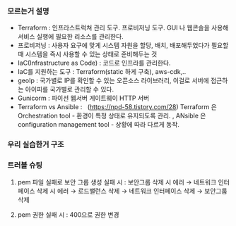 ### 모르는거 설명

- Terraform : 인프라스트럭쳐 관리 도구. 프로비저닝 도구. GUI 나 웹콘솔을 사용해 서비스 실행에 필요한 리소스를 관리한다.
- 프로비저닝 : 사용자 요구에 맞게 시스템 자원을 할당, 배치, 배포해두었다가 필요할 때 시스템을 즉시 사용할 수 있는 상태로 준비해두는 것
- IaC(Infrastructure as Code) : 코드로 인프라를 관리한다.
- IaC를 지원하는 도구 : Terraform(static 하게 구축), aws-cdk,..
- geoIp : 국가별로 IP를 확인할 수 있는 오픈소스 라이브러리, 이걸로 서버에 접근하는 아이피를 국가별로 관리할 수 있다.
- Gunicorm : 파이선 웹서버 게이트웨이 HTTP 서버
- Terraform vs Ansible :   (https://npd-58.tistory.com/28) Terraform 은 Orchestration tool - 환경이 특정 상태로 유지되도록 관리. , ANsible 은 configuration management tool - 상황에 따라 다르게 동작.

### 우리 실습한거 구조

### 트러블 슈팅

1. pem 파일 실패로 보안 그룹 생성 실패 시 : 보안그룹 삭제 시 에러 → 네트워크 인터페이스 삭제 시 에러 → 로드밸런스 삭제 → 네트워크 인터페이스 삭제 → 보안그룹 삭제

2. pem 권한 실패 시 : 400으로 권한 변경
